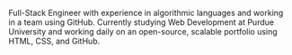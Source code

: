 Full-Stack Engineer with experience in algorithmic languages and working in a team using GitHub. Currently studying Web Development at Purdue University and working daily on an open-source, scalable portfolio using HTML, CSS, and GitHub.
